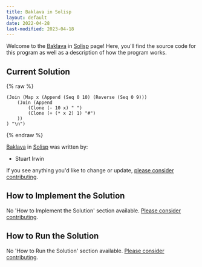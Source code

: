 ```yaml
---
title: Baklava in Solisp
layout: default
date: 2022-04-28
last-modified: 2023-04-18
---
```


Welcome to the [Baklava](https://sampleprograms.io/projects/baklava) in [Solisp](https://sampleprograms.io/languages/solisp) page! Here, you'll find the source code for this program as well as a description of how the program works.

## Current Solution

{% raw %}

```solisp
(Join (Map x (Append (Seq 0 10) (Reverse (Seq 0 9)))
	(Join (Append
		(Clone (- 10 x) " ")
		(Clone (+ (* x 2) 1) "#")
	))
) "\n")
```

{% endraw %}

[Baklava](https://sampleprograms.io/projects/baklava) in [Solisp](https://sampleprograms.io/languages/solisp) was written by:

- Stuart Irwin

If you see anything you'd like to change or update, [please consider contributing](https://github.com/TheRenegadeCoder/sample-programs).

## How to Implement the Solution

No 'How to Implement the Solution' section available. [Please consider contributing](https://github.com/TheRenegadeCoder/sample-programs-website).

## How to Run the Solution

No 'How to Run the Solution' section available. [Please consider contributing](https://github.com/TheRenegadeCoder/sample-programs-website).